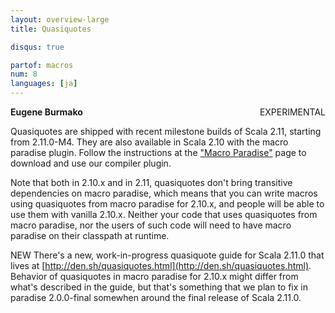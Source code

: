 ```yaml
---
layout: overview-large
title: Quasiquotes

disqus: true

partof: macros
num: 8
languages: [ja]
---
```

<span class="label warning" style="float: right;">EXPERIMENTAL</span>

**Eugene Burmako**

Quasiquotes are shipped with recent milestone builds of Scala 2.11, starting from 2.11.0-M4. They are also available in Scala 2.10 with the macro paradise plugin. Follow the instructions at the ["Macro Paradise"](/overviews/macros/paradise.html) page to download and use our compiler plugin.

Note that both in 2.10.x and in 2.11, quasiquotes don't bring transitive dependencies on macro paradise,
which means that you can write macros using quasiquotes from macro paradise for 2.10.x, and people will be able
to use them with vanilla 2.10.x.
Neither your code that uses quasiquotes from macro paradise, nor the users of such code will need to have macro paradise
on their classpath at runtime.

<span class="label success">NEW</span> There's a new, work-in-progress quasiquote guide for Scala 2.11.0 that lives at [http://den.sh/quasiquotes.html](http://den.sh/quasiquotes.html). Behavior of quasiquotes in macro paradise for 2.10.x might differ from what's described in the guide, but that's something that we plan to fix in paradise 2.0.0-final somewhen around the final release of Scala 2.11.0.